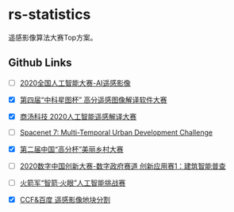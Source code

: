 # rs-statistics
遥感影像算法大赛Top方案。

## Github Links

- [ ] [2020全国人工智能大赛-AI遥感影像]()
- [x] [第四届“中科星图杯” 高分遥感图像解译软件大赛](https://github.com/Jittor/PFSegNets-Jittor)
- [x] [商汤科技 2020人工智能遥感解译大赛](https://github.com/LiheYoung/SenseEarth2020-ChangeDetection)
- [ ] [Spacenet 7: Multi-Temporal Urban Development Challenge]()
- [x] [第二届中国“高分杯”美丽乡村大赛](https://github.com/lsh1994/tianchiorgame/tree/master/dianshi_gaofenbei_1901)
- [ ] [2020数字中国创新大赛-数字政府赛道 创新应用赛1：建筑智能普查]()
- [ ] [火箭军“智箭·火眼”人工智能挑战赛]()
- [x] [CCF&百度 遥感影像地块分割](https://github.com/Andy1621/seg-for-fun)

